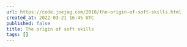 ```yaml
---
url: https://code.joejag.com/2018/the-origin-of-soft-skills.html
created_at: 2022-03-21 16:45 UTC
published: false
title: The origin of soft skills
tags: []
---
```



